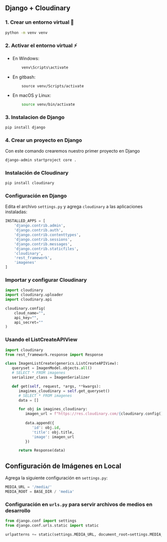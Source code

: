 ## Django + Cloudinary

### 1. Crear un entorno virtual 🐍

```bash
python -m venv venv

```

### 2. Activar el entorno virtual ⚡
- En Windows:
    ```bash
        venv\Scripts\activate
    ```
- En gitbash:
    ```
        source venv/Scripts/activate
    ```
- En macOS y Linux:
    ```bash
        source venv/bin/activate
    ```


### 3. Instalacion de Django
```bash
pip install django
```
### 4. Crear un proyecto en Django
Con este comando crearemos nuestro primer proyecto en Django
```bash
django-admin startproject core .
```

### Instalación de Cloudinary

```sh
pip install cloudinary
```

### Configuración en Django

Edita el archivo `settings.py` y agrega `cloudinary` a las aplicaciones instaladas:

```python
INSTALLED_APPS = [
    'django.contrib.admin',
    'django.contrib.auth',
    'django.contrib.contenttypes',
    'django.contrib.sessions',
    'django.contrib.messages',
    'django.contrib.staticfiles',
    'cloudinary',
    'rest_framework',
    'imagenes'
]
```

### Importar y configurar Cloudinary

```python
import cloudinary
import cloudinary.uploader
import cloudinary.api
```

```python
cloudinary.config(
    cloud_name="",
    api_key="",
    api_secret=""
)
```

### Usando el ListCreateAPIView

```python
import cloudinary
from rest_framework.response import Response

class ImagenListCreate(generics.ListCreateAPIView):
   queryset = ImagenModel.objects.all()
   # SELECT * FROM imagenes
   serializer_class = ImagenSerializer

   def get(self, request, *args, **kwargs):
      imagines_cloudinary = self.get_queryset()
      # SELECT * FROM imagenes
      data = []

      for obj in imagines_cloudinary:
         imagen_url = f"https://res.cloudinary.com/{cloudinary.config().cloud_name}/{obj.image}"
         
         data.append({
            'id': obj.id,
            'title': obj.title,
            'image': imagen_url
         })

      return Response(data)
```

## Configuración de Imágenes en Local

Agrega la siguiente configuración en `settings.py`:

```python
MEDIA_URL = '/media/'
MEDIA_ROOT = BASE_DIR / 'media'
```

### Configuración en `urls.py` para servir archivos de medios en desarrollo

```python
from django.conf import settings
from django.conf.urls.static import static

urlpatterns += static(settings.MEDIA_URL, document_root=settings.MEDIA_ROOT)
```

